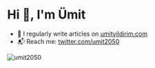 # Hi 👋, I'm Ümit

[](https://img.shields.io/badge/-HTML-red "HTML")
[](https://img.shields.io/badge/-CSS-blue" "CSS")
[](https://img.shields.io/badge/-Javascript-yellow "JavaScript")
[](https://img.shields.io/badge/-Bootstrap-blueviolet" "Bootstrap")

- 📝 I regularly write articles on [umityildirim.com](https://www.umityildirim.com)
- 📬 Reach me: [twitter.com/umit2050](https://www.twitter.com/umit2050)

<img align="center" src="https://github-readme-stats.vercel.app/api/top-langs?username=umit2050&show_icons=true&locale=en&layout=compact" alt="umit2050" />

